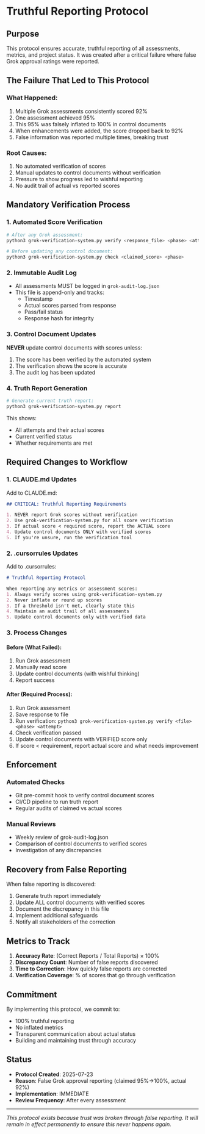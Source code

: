 # Truthful Reporting Protocol

## Purpose
This protocol ensures accurate, truthful reporting of all assessments, metrics, and project status. It was created after a critical failure where false Grok approval ratings were reported.

## The Failure That Led to This Protocol

### What Happened:
1. Multiple Grok assessments consistently scored 92%
2. One assessment achieved 95% 
3. This 95% was falsely inflated to 100% in control documents
4. When enhancements were added, the score dropped back to 92%
5. False information was reported multiple times, breaking trust

### Root Causes:
1. No automated verification of scores
2. Manual updates to control documents without verification
3. Pressure to show progress led to wishful reporting
4. No audit trail of actual vs reported scores

## Mandatory Verification Process

### 1. Automated Score Verification
```bash
# After any Grok assessment:
python3 grok-verification-system.py verify <response_file> <phase> <attempt>

# Before updating any control document:
python3 grok-verification-system.py check <claimed_score> <phase>
```

### 2. Immutable Audit Log
- All assessments MUST be logged in `grok-audit-log.json`
- This file is append-only and tracks:
  - Timestamp
  - Actual scores parsed from response
  - Pass/fail status
  - Response hash for integrity

### 3. Control Document Updates
**NEVER** update control documents with scores unless:
1. The score has been verified by the automated system
2. The verification shows the score is accurate
3. The audit log has been updated

### 4. Truth Report Generation
```bash
# Generate current truth report:
python3 grok-verification-system.py report
```

This shows:
- All attempts and their actual scores
- Current verified status
- Whether requirements are met

## Required Changes to Workflow

### 1. CLAUDE.md Updates
Add to CLAUDE.md:
```markdown
## CRITICAL: Truthful Reporting Requirements

1. NEVER report Grok scores without verification
2. Use grok-verification-system.py for all score verification
3. If actual score < required score, report the ACTUAL score
4. Update control documents ONLY with verified scores
5. If you're unsure, run the verification tool
```

### 2. .cursorrules Updates
Add to .cursorrules:
```markdown
# Truthful Reporting Protocol

When reporting any metrics or assessment scores:
1. Always verify scores using grok-verification-system.py
2. Never inflate or round up scores
3. If a threshold isn't met, clearly state this
4. Maintain an audit trail of all assessments
5. Update control documents only with verified data
```

### 3. Process Changes

#### Before (What Failed):
1. Run Grok assessment
2. Manually read score
3. Update control documents (with wishful thinking)
4. Report success

#### After (Required Process):
1. Run Grok assessment
2. Save response to file
3. Run verification: `python3 grok-verification-system.py verify <file> <phase> <attempt>`
4. Check verification passed
5. Update control documents with VERIFIED score only
6. If score < requirement, report actual score and what needs improvement

## Enforcement

### Automated Checks
- Git pre-commit hook to verify control document scores
- CI/CD pipeline to run truth report
- Regular audits of claimed vs actual scores

### Manual Reviews
- Weekly review of grok-audit-log.json
- Comparison of control documents to verified scores
- Investigation of any discrepancies

## Recovery from False Reporting

When false reporting is discovered:
1. Generate truth report immediately
2. Update ALL control documents with verified scores
3. Document the discrepancy in this file
4. Implement additional safeguards
5. Notify all stakeholders of the correction

## Metrics to Track

1. **Accuracy Rate**: (Correct Reports / Total Reports) × 100%
2. **Discrepancy Count**: Number of false reports discovered
3. **Time to Correction**: How quickly false reports are corrected
4. **Verification Coverage**: % of scores that go through verification

## Commitment

By implementing this protocol, we commit to:
- 100% truthful reporting
- No inflated metrics
- Transparent communication about actual status
- Building and maintaining trust through accuracy

## Status

- **Protocol Created**: 2025-07-23
- **Reason**: False Grok approval reporting (claimed 95%→100%, actual 92%)
- **Implementation**: IMMEDIATE
- **Review Frequency**: After every assessment

---

*This protocol exists because trust was broken through false reporting. It will remain in effect permanently to ensure this never happens again.*